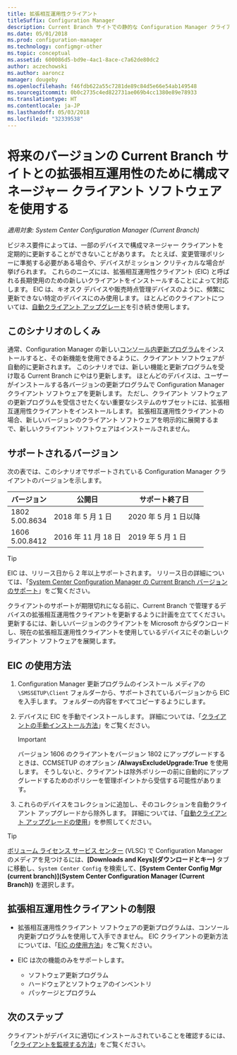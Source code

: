 ```yaml
---
title: 拡張相互運用性クライアント
titleSuffix: Configuration Manager
description: Current Branch サイトでの静的な Configuration Manager クライアントの長期的サポートに対する拡張相互運用性クライアントの使用について説明します。
ms.date: 05/01/2018
ms.prod: configuration-manager
ms.technology: configmgr-other
ms.topic: conceptual
ms.assetid: 600086d5-bd9e-4ac1-8ace-c7a62de80dc2
author: aczechowski
ms.author: aaroncz
manager: dougeby
ms.openlocfilehash: f46fdb622a55c7281de89c84d5e66e54ab149548
ms.sourcegitcommit: 0b0c2735c4ed822731ae069b4cc1380e89e78933
ms.translationtype: HT
ms.contentlocale: ja-JP
ms.lasthandoff: 05/03/2018
ms.locfileid: "32339538"
---
```

# <a name="use-the-configuration-manager-client-software-for-extended-interoperability-with-future-versions-of-a-current-branch-site"></a>将来のバージョンの Current Branch サイトとの拡張相互運用性のために構成マネージャー クライアント ソフトウェアを使用する

*適用対象: System Center Configuration Manager (Current Branch)*  

ビジネス要件によっては、一部のデバイスで構成マネージャー クライアントを定期的に更新することができないことがあります。 たとえば、変更管理ポリシーに準拠する必要がある場合や、デバイスがミッション クリティカルな場合が挙げられます。 これらのニーズには、拡張相互運用性クライアント (EIC) と呼ばれる長期使用のための新しいクライアントをインストールすることによって対応します。 EIC は、キオスク デバイスや販売時点管理デバイスのように、頻繁に更新できない特定のデバイスにのみ使用します。 ほとんどのクライアントについては、[自動クライアント アップグレード](/sccm/core/clients/manage/upgrade/upgrade-clients-for-windows-computers#use-automatic-client-upgrade)を引き続き使用します。 

## <a name="how-this-scenario-works"></a>このシナリオのしくみ

通常、Configuration Manager の新しい[コンソール内更新プログラム](/sccm/core/servers/manage/install-in-console-updates)をインストールすると、その新機能を使用できるように、クライアント ソフトウェアが自動的に更新されます。 このシナリオでは、新しい機能と更新プログラムを受け取る Current Branch にやはり更新します。 ほとんどのデバイスは、ユーザーがインストールする各バージョンの更新プログラムで Configuration Manager クライアント ソフトウェアを更新します。 ただし、クライアント ソフトウェアの更新プログラムを受信させたくない重要なシステムのサブセットには、拡張相互運用性クライアントをインストールします。 拡張相互運用性クライアントの場合、新しいバージョンのクライアント ソフトウェアを明示的に展開するまで、新しいクライアント ソフトウェアはインストールされません。



## <a name="supported-versions"></a>サポートされるバージョン
次の表では、このシナリオでサポートされている Configuration Manager クライアントのバージョンを示します。

| バージョン  | 公開日  | サポート終了日  |
|---------|---------|---------|
|1802<br/>5.00.8634     | 2018 年 5 月 1 日        | 2020 年 5 月 1 日以降        |
|1606<br/>5.00.8412     | 2016 年 11 月 18 日        | 2019 年 5 月 1 日        |

> [!TIP]  
> EIC は、リリース日から 2 年以上サポートされます。 リリース日の詳細については、「[System Center Configuration Manager の Current Branch バージョンのサポート](/sccm/core/servers/manage/current-branch-versions-supported)」をご覧ください。  

クライアントのサポートが期限切れになる前に、Current Branch で管理するデバイスの拡張相互運用性クライアントを更新するように計画を立ててください。 更新するには、新しいバージョンのクライアントを Microsoft からダウンロードし、現在の拡張相互運用性クライアントを使用しているデバイスにその新しいクライアント ソフトウェアを展開します。



## <a name="how-to-use-the-eic"></a>EIC の使用方法

1. Configuration Manager 更新プログラムのインストール メディアの `\SMSSETUP\Client` フォルダーから、サポートされているバージョンから EIC を入手します。 フォルダーの内容をすべてコピーするようにします。  

2. デバイスに EIC を手動でインストールします。 詳細については、「[クライアントの手動インストール方法](/sccm/core/clients/deploy/deploy-clients-to-windows-computers#BKMK_Manual)」をご覧ください。  

    > [!Important]  
    > バージョン 1606 のクライアントをバージョン 1802 にアップグレードするときは、CCMSETUP のオプション **/AlwaysExcludeUpgrade:True** を使用します。 そうしないと、クライアントは除外ポリシーの前に自動的にアップグレードするためのポリシーを管理ポイントから受信する可能性があります。

3. これらのデバイスをコレクションに追加し、そのコレクションを自動クライアント アップグレードから除外します。 詳細については、「[自動クライアント アップグレードの使用](/sccm/core/clients/manage/upgrade/upgrade-clients-for-windows-computers#use-automatic-client-upgrade)」を参照してください。  

> [!TIP]  
> [ボリューム ライセンス サービス センター](https://www.microsoft.com/Licensing/servicecenter/Downloads/DownloadsAndKeys.aspx) (VLSC) で Configuration Manager のメディアを見つけるには、**[Downloads and Keys]\(ダウンロードとキー\)** タブに移動し、`System Center Config` を検索して、**[System Center Config Mgr (current branch)]\(System Center Configuration Manager (Current Branch)\)** を選択します。



## <a name="limitations-of-the-extended-interoperability-client"></a>拡張相互運用性クライアントの制限

- 拡張相互運用性クライアント ソフトウェアの更新プログラムは、コンソール内更新プログラムを使用して入手できません。 EIC クライアントの更新方法については、「[EIC の使用方法](#how-to-use-the-eic)」をご覧ください。  

- EIC は次の機能のみをサポートします。  

   - ソフトウェア更新プログラム  
   - ハードウェアとソフトウェアのインベントリ
   - パッケージとプログラム



## <a name="next-steps"></a>次のステップ

クライアントがデバイスに適切にインストールされていることを確認するには、「[クライアントを監視する方法](/sccm/core/clients/manage/monitor-clients)」をご覧ください。
